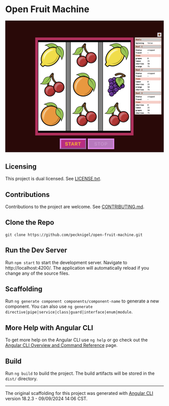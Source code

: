 # Open Fruit Machine

![Open Fruit Machine Runtime](runtime.png)

## Licensing

This project is dual licensed. See [LICENSE.txt](LICENSE.txt).

## Contributions

Contributions to the project are welcome. See [CONTRIBUTING.md](CONTRIBUTING.md).

## Clone the Repo

```
git clone https://github.com/pecknigel/open-fruit-machine.git
```

## Run the Dev Server

Run `npm start` to start the development server. Navigate to http://localhost:4200/. The application will automatically reload if you change any of the source files.

## Scaffolding

Run `ng generate component components/component-name` to generate a new component. You can also use `ng generate directive|pipe|service|class|guard|interface|enum|module`.

## More Help with Angular CLI

To get more help on the Angular CLI use `ng help` or go check out the [Angular CLI Overview and Command Reference](https://angular.dev/tools/cli) page.

## Build

Run `ng build` to build the project. The build artifacts will be stored in the `dist/` directory.

----

The original scaffolding for this project was generated with [Angular CLI](https://github.com/angular/angular-cli) version 18.2.3 - 09/09/2024 14:06 CST.

